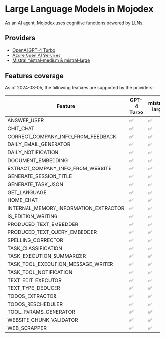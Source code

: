 # Large Language Models in Mojodex

As an AI agent, Mojodex uses cognitive functions powered by LLMs.

## Providers

- [OpenAI GPT-4 Turbo](./openai.md)
- [Azure Open AI Services](./azure.md)
- [Mistral mistral-medium & mistral-large](./mistral.md)


## Features coverage

As of 2024-03-05, the following features are supported by the providers:


| Feature | GPT-4 Turbo | mistral-large | mistral-medium | mistral-tiny |
| --- | --- | --- | --- | --- |
| ANSWER_USER | ✅ | ✅ | ~ | ❌ |
| CHIT_CHAT | ✅ | ✅ | *TBD*| *TBD* |
| CORRECT_COMPANY_INFO_FROM_FEEDBACK | ✅ | ✅ | *TBD*| *TBD* |
| DAILY_EMAIL_GENERATOR | ✅ | ✅ | *TBD*| *TBD* |
| DAILY_NOTIFICATION | ✅ | ✅ | *TBD*| *TBD* |
| DOCUMENT_EMBEDDING | ✅ | ✅ | *TBD*| *TBD* |
| EXTRACT_COMPANY_INFO_FROM_WEBSITE | ✅ | ✅ | *TBD*| *TBD* |
| GENERATE_SESSION_TITLE | ✅ | ✅ | *TBD*| *TBD* |
| GENERATE_TASK_JSON | ✅ | ✅ | *TBD*| *TBD* |
| GET_LANGUAGE | ✅ | ✅ | *TBD*| *TBD* |
| HOME_CHAT | ✅ | ✅ | *TBD*| *TBD* |
| INTERNAL_MEMORY_INFORMATION_EXTRACTOR | ✅ | ✅ | *TBD*| *TBD* |
| IS_EDITION_WRITING | ✅ | ✅ | *TBD*| *TBD* |
| PRODUCED_TEXT_EMBEDDER | ✅ | ✅ | *TBD*| *TBD* |
| PRODUCED_TEXT_QUERY_EMBEDDER | ✅ | ✅ | *TBD*| *TBD* |
| SPELLING_CORRECTOR | ✅ | ✅ | *TBD*| *TBD* |
| TASK_CLASSIFICATION | ✅ | ✅ | *TBD*| *TBD* |
| TASK_EXECUTION_SUMMARIZER | ✅ | ✅ | *TBD*| *TBD* |
| TASK_TOOL_EXECUTION_MESSAGE_WRITER | ✅ | ✅ | *TBD*| *TBD* |
| TASK_TOOL_NOTIFICATION | ✅ | ✅ | *TBD*| *TBD* |
| TEXT_EDIT_EXECUTOR | ✅ | ✅ | *TBD*| *TBD* |
| TEXT_TYPE_DEDUCER | ✅ | ✅ | *TBD*| *TBD* |
| TODOS_EXTRACTOR | ✅ | ✅ | *TBD*| *TBD* |
| TODOS_RESCHEDULER | ✅ | ✅ | *TBD*| *TBD* |
| TOOL_PARAMS_GENERATOR | ✅ | ✅ | *TBD*| *TBD* |
| WEBSITE_CHUNK_VALIDATOR | ✅ | ✅ | *TBD*| *TBD* |
| WEB_SCRAPPER | ✅ | ✅ | *TBD*| *TBD* |